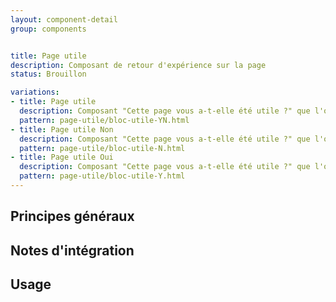```yaml
---
layout: component-detail
group: components


title: Page utile
description: Composant de retour d'expérience sur la page
status: Brouillon

variations:
- title: Page utile
  description: Composant "Cette page vous a-t-elle été utile ?" que l'on retrouve en bas de page à l'état de base
  pattern: page-utile/bloc-utile-YN.html
- title: Page utile Non
  description: Composant "Cette page vous a-t-elle été utile ?" que l'on retrouve en bas de page quand on clique sur Non
  pattern: page-utile/bloc-utile-N.html
- title: Page utile Oui
  description: Composant "Cette page vous a-t-elle été utile ?" que l'on retrouve en bas de page quand on clique sur Oui
  pattern: page-utile/bloc-utile-Y.html
---
```



## Principes généraux


## Notes d'intégration


## Usage
